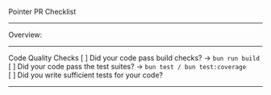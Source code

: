 Pointer PR Checklist
_____________________________________________________________________________
Overview: 

  

_____________________________________________________________________________
Code Quality Checks
[ ] Did your code pass build checks? -> ```bun run build```  
[ ] Did your code pass the test suites? -> ```bun test / bun test:coverage```  
[ ] Did you write sufficient tests for your code?
_____________________________________________________________________________
